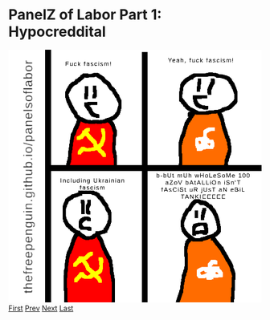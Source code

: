 # PanelZ of Labor Part 1: Hypocreddital
![](images/23.png)
[First](1.md) [Prev](22.md) [Next](24.md) [Last](last.md)
